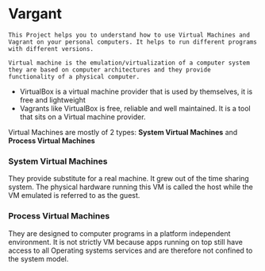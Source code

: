 # Vargant
```
This Project helps you to understand how to use Virtual Machines and Vagrant on your personal computers. It helps to run different programs with different versions. 
```
```
Virtual machine is the emulation/virtualization of a computer system they are based on computer architectures and they provide functionality of a physical computer.
```
 * VirtualBox is a virtual machine provider that is used by themselves, it is free and lightweight
 * Vagrants like VirtualBox is free, reliable and well maintained. It is a tool that sits on a Virtual machine provider.

  Virtual Machines are mostly of 2 types: **System Virtual Machines** and **Process Virtual Machines**
### System Virtual Machines
  They provide substitute for a real machine. It grew out of the time sharing system. The physical hardware running this VM is called the host while the VM emulated is referred to as the guest.
### Process Virtual Machines
  They are designed to computer programs in a platform independent environment. It is not strictly VM because apps running on top still have access to all Operating systems services and are therefore not confined to the system model.
